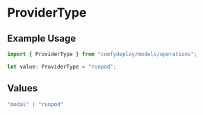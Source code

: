 # ProviderType

## Example Usage

```typescript
import { ProviderType } from "comfydeploy/models/operations";

let value: ProviderType = "runpod";
```

## Values

```typescript
"modal" | "runpod"
```